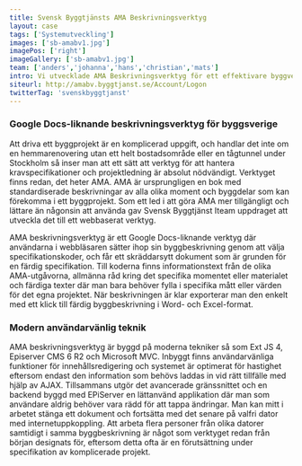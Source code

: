 ```yaml
---
title: Svensk Byggtjänsts AMA Beskrivningsverktyg
layout: case
tags: ['Systemutveckling']
images: ['sb-amabv1.jpg']
imagePos: ['right']
imageGallery: ['sb-amabv1.jpg']
team: ['anders','johanna','hans','christian','mats']
intro: Vi utvecklade AMA Beskrivningsverktyg för ett effektivare byggverige. Design och formgivning tillsammans med byråpartnern Britny.
siteurl: http://amabv.byggtjanst.se/Account/Logon
twitterTag: 'svenskbyggtjanst'
---
```


### Google Docs-liknande beskrivningsverktyg för byggsverige
Att driva ett byggprojekt är en komplicerad uppgift, och handlar det inte om en hemmarenovering utan ett helt bostadsområde eller en tågtunnel under Stockholm så inser man att ett sätt att verktyg för att hantera kravspecifikationer och projektledning är absolut nödvändigt. Verktyget finns redan, det heter AMA. AMA är ursprungligen en bok med standardiserade beskrivningar av alla olika moment och byggdelar som kan förekomma i ett byggprojekt. Som ett led i att göra AMA mer tillgängligt och lättare än någonsin att använda gav Svensk Byggtjänst Iteam uppdraget att utveckla det till ett webbaserat verktyg.

AMA beskrivningsverktyg är ett Google Docs-liknande verktyg där användarna i webbläsaren sätter ihop sin byggbeskrivning genom att välja specifikationskoder, och får ett skräddarsytt dokument som är grunden för en färdig specifikation. Till koderna finns informationstext från de olika AMA-utgåvorna, allmänna råd kring det specifika momentet eller materialet och färdiga texter där man bara behöver fylla i specifika mått eller värden för det egna projektet. När beskrivningen är klar exporterar man den enkelt med ett klick till färdig byggbeskrivning i Word- och Excel-format.

### Modern användarvänlig teknik
AMA beskrivningsverktyg är byggd på moderna tekniker så som Ext JS 4, Episerver CMS 6 R2 och Microsoft MVC. Inbyggt finns användarvänliga funktioner för innehållsredigering och systemet är optimerat för hastighet eftersom endast den information som behövs laddas in vid rätt tillfälle med hjälp av AJAX. Tillsammans utgör det avancerade gränssnittet och en backend byggd med EPiServer en lättanvänd applikation där man som användare aldrig behöver vara rädd för att tappa ändringar. Man kan mitt i arbetet stänga ett dokument och fortsätta med det senare på valfri dator med internetuppkoppling. Att arbeta flera personer från olika datorer samtidigt i samma byggbeskrivning är något som verktyget redan från början designats för, eftersom detta ofta är en förutsättning under specifikation av komplicerade projekt.